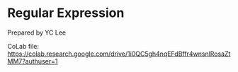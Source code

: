 # Regular Expression
Prepared by YC Lee

CoLab file: https://colab.research.google.com/drive/1i0QC5gh4nqEFdBffr4wnsnlRosaZtMM7?authuser=1


